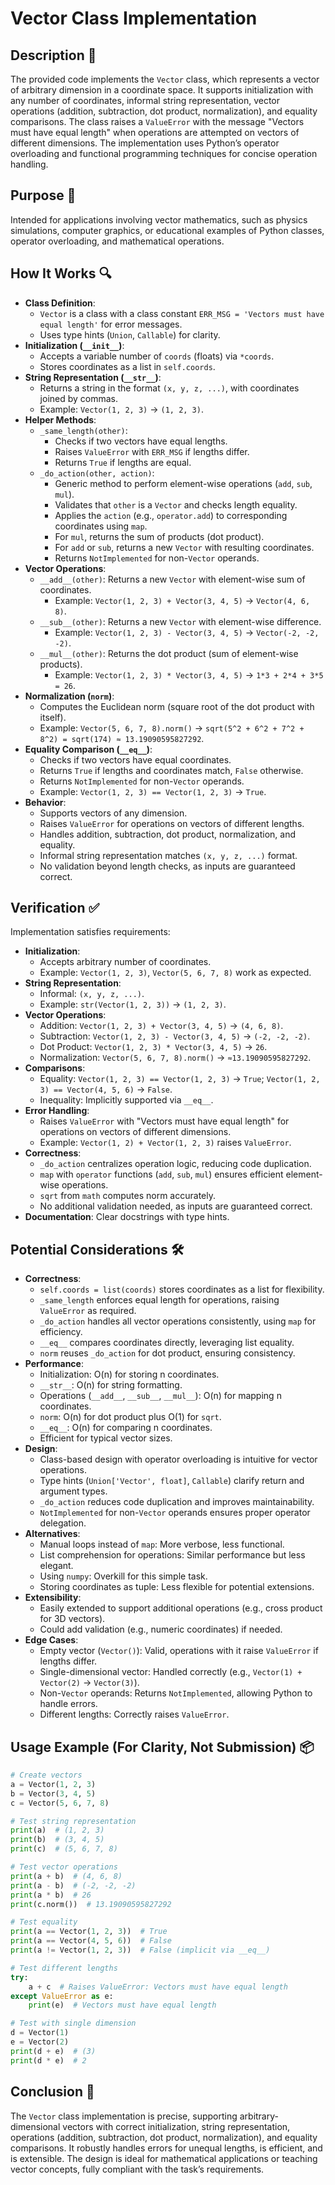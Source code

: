 # Vector Class Implementation

## Description 📝

The provided code implements the `Vector` class, which represents a vector of arbitrary dimension in a coordinate space.
It supports initialization with any number of coordinates, informal string representation, vector operations (addition, subtraction, dot product, normalization), and equality comparisons.
The class raises a `ValueError` with the message "Vectors must have equal length" when operations are attempted on vectors of different dimensions.
The implementation uses Python’s operator overloading and functional programming techniques for concise operation handling.

## Purpose 🎯

Intended for applications involving vector mathematics, such as physics simulations, computer graphics, or educational examples of Python classes, operator overloading, and mathematical operations.

## How It Works 🔍

-   **Class Definition**:
    -   `Vector` is a class with a class constant `ERR_MSG = 'Vectors must have equal length'` for error messages.
    -   Uses type hints (`Union`, `Callable`) for clarity.
-   **Initialization (`__init__`)**:
    -   Accepts a variable number of `coords` (floats) via `*coords`.
    -   Stores coordinates as a list in `self.coords`.
-   **String Representation (`__str__`)**:
    -   Returns a string in the format `(x, y, z, ...)`, with coordinates joined by commas.
    -   Example: `Vector(1, 2, 3)` → `(1, 2, 3)`.
-   **Helper Methods**:
    -   `_same_length(other)`:
        -   Checks if two vectors have equal lengths.
        -   Raises `ValueError` with `ERR_MSG` if lengths differ.
        -   Returns `True` if lengths are equal.
    -   `_do_action(other, action)`:
        -   Generic method to perform element-wise operations (`add`, `sub`, `mul`).
        -   Validates that `other` is a `Vector` and checks length equality.
        -   Applies the `action` (e.g., `operator.add`) to corresponding coordinates using `map`.
        -   For `mul`, returns the sum of products (dot product).
        -   For `add` or `sub`, returns a new `Vector` with resulting coordinates.
        -   Returns `NotImplemented` for non-`Vector` operands.
-   **Vector Operations**:
    -   `__add__(other)`: Returns a new `Vector` with element-wise sum of coordinates.
        -   Example: `Vector(1, 2, 3) + Vector(3, 4, 5)` → `Vector(4, 6, 8)`.
    -   `__sub__(other)`: Returns a new `Vector` with element-wise difference.
        -   Example: `Vector(1, 2, 3) - Vector(3, 4, 5)` → `Vector(-2, -2, -2)`.
    -   `__mul__(other)`: Returns the dot product (sum of element-wise products).
        -   Example: `Vector(1, 2, 3) * Vector(3, 4, 5)` → `1*3 + 2*4 + 3*5 = 26`.
-   **Normalization (`norm`)**:
    -   Computes the Euclidean norm (square root of the dot product with itself).
    -   Example: `Vector(5, 6, 7, 8).norm()` → `sqrt(5^2 + 6^2 + 7^2 + 8^2) = sqrt(174) ≈ 13.19090595827292`.
-   **Equality Comparison (`__eq__`)**:
    -   Checks if two vectors have equal coordinates.
    -   Returns `True` if lengths and coordinates match, `False` otherwise.
    -   Returns `NotImplemented` for non-`Vector` operands.
    -   Example: `Vector(1, 2, 3) == Vector(1, 2, 3)` → `True`.
-   **Behavior**:
    -   Supports vectors of any dimension.
    -   Raises `ValueError` for operations on vectors of different lengths.
    -   Handles addition, subtraction, dot product, normalization, and equality.
    -   Informal string representation matches `(x, y, z, ...)` format.
    -   No validation beyond length checks, as inputs are guaranteed correct.

## Verification ✅

Implementation satisfies requirements:

-   **Initialization**:
    -   Accepts arbitrary number of coordinates.
    -   Example: `Vector(1, 2, 3)`, `Vector(5, 6, 7, 8)` work as expected.
-   **String Representation**:
    -   Informal: `(x, y, z, ...)`.
    -   Example: `str(Vector(1, 2, 3))` → `(1, 2, 3)`.
-   **Vector Operations**:
    -   Addition: `Vector(1, 2, 3) + Vector(3, 4, 5)` → `(4, 6, 8)`.
    -   Subtraction: `Vector(1, 2, 3) - Vector(3, 4, 5)` → `(-2, -2, -2)`.
    -   Dot Product: `Vector(1, 2, 3) * Vector(3, 4, 5)` → `26`.
    -   Normalization: `Vector(5, 6, 7, 8).norm()` → `≈13.19090595827292`.
-   **Comparisons**:
    -   Equality: `Vector(1, 2, 3) == Vector(1, 2, 3)` → `True`; `Vector(1, 2, 3) == Vector(4, 5, 6)` → `False`.
    -   Inequality: Implicitly supported via `__eq__`.
-   **Error Handling**:
    -   Raises `ValueError` with "Vectors must have equal length" for operations on vectors of different dimensions.
    -   Example: `Vector(1, 2) + Vector(1, 2, 3)` raises `ValueError`.
-   **Correctness**:
    -   `_do_action` centralizes operation logic, reducing code duplication.
    -   `map` with `operator` functions (`add`, `sub`, `mul`) ensures efficient element-wise operations.
    -   `sqrt` from `math` computes norm accurately.
    -   No additional validation needed, as inputs are guaranteed correct.
-   **Documentation**: Clear docstrings with type hints.

## Potential Considerations 🛠️

-   **Correctness**:
    -   `self.coords = list(coords)` stores coordinates as a list for flexibility.
    -   `_same_length` enforces equal length for operations, raising `ValueError` as required.
    -   `_do_action` handles all vector operations consistently, using `map` for efficiency.
    -   `__eq__` compares coordinates directly, leveraging list equality.
    -   `norm` reuses `_do_action` for dot product, ensuring consistency.
-   **Performance**:
    -   Initialization: O(n) for storing n coordinates.
    -   `__str__`: O(n) for string formatting.
    -   Operations (`__add__`, `__sub__`, `__mul__`): O(n) for mapping n coordinates.
    -   `norm`: O(n) for dot product plus O(1) for `sqrt`.
    -   `__eq__`: O(n) for comparing n coordinates.
    -   Efficient for typical vector sizes.
-   **Design**:
    -   Class-based design with operator overloading is intuitive for vector operations.
    -   Type hints (`Union['Vector', float]`, `Callable`) clarify return and argument types.
    -   `_do_action` reduces code duplication and improves maintainability.
    -   `NotImplemented` for non-`Vector` operands ensures proper operator delegation.
-   **Alternatives**:
    -   Manual loops instead of `map`: More verbose, less functional.
    -   List comprehension for operations: Similar performance but less elegant.
    -   Using `numpy`: Overkill for this simple task.
    -   Storing coordinates as tuple: Less flexible for potential extensions.
-   **Extensibility**:
    -   Easily extended to support additional operations (e.g., cross product for 3D vectors).
    -   Could add validation (e.g., numeric coordinates) if needed.
-   **Edge Cases**:
    -   Empty vector (`Vector()`): Valid, operations with it raise `ValueError` if lengths differ.
    -   Single-dimensional vector: Handled correctly (e.g., `Vector(1) + Vector(2)` → `Vector(3)`).
    -   Non-`Vector` operands: Returns `NotImplemented`, allowing Python to handle errors.
    -   Different lengths: Correctly raises `ValueError`.

## Usage Example (For Clarity, Not Submission) 📦

```python
# Create vectors
a = Vector(1, 2, 3)
b = Vector(3, 4, 5)
c = Vector(5, 6, 7, 8)

# Test string representation
print(a)  # (1, 2, 3)
print(b)  # (3, 4, 5)
print(c)  # (5, 6, 7, 8)

# Test vector operations
print(a + b)  # (4, 6, 8)
print(a - b)  # (-2, -2, -2)
print(a * b)  # 26
print(c.norm())  # 13.19090595827292

# Test equality
print(a == Vector(1, 2, 3))  # True
print(a == Vector(4, 5, 6))  # False
print(a != Vector(1, 2, 3))  # False (implicit via __eq__)

# Test different lengths
try:
    a + c  # Raises ValueError: Vectors must have equal length
except ValueError as e:
    print(e)  # Vectors must have equal length

# Test with single dimension
d = Vector(1)
e = Vector(2)
print(d + e)  # (3)
print(d * e)  # 2
```

## Conclusion 🚀

The `Vector` class implementation is precise, supporting arbitrary-dimensional vectors with correct initialization, string representation, operations (addition, subtraction, dot product, normalization), and equality comparisons.
It robustly handles errors for unequal lengths, is efficient, and is extensible.
The design is ideal for mathematical applications or teaching vector concepts, fully compliant with the task’s requirements.
